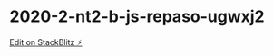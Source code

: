 # 2020-2-nt2-b-js-repaso-ugwxj2

[Edit on StackBlitz ⚡️](https://stackblitz.com/edit/2020-2-nt2-b-js-repaso-ugwxj2)